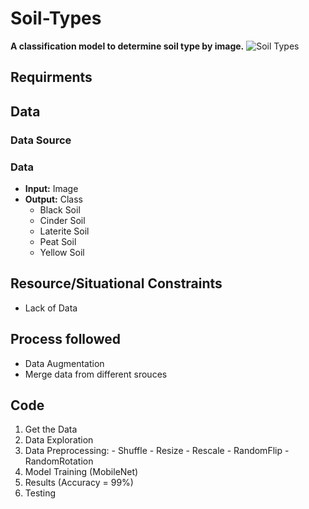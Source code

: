 # Soil-Types
**A classification model to determine soil type by image.**
![Soil Types](https://user-images.githubusercontent.com/103903785/235557829-7580e7fd-95c1-4cc9-a203-b2b65c9991ac.png)

## Requirments

## Data
### Data Source
### Data
- **Input:** Image
- **Output:** Class 
    - Black Soil
    - Cinder Soil
    - Laterite Soil
    - Peat Soil
    - Yellow Soil

## Resource/Situational Constraints
- Lack of Data

## Process followed
- Data Augmentation
- Merge data from different srouces

## Code
1. Get the Data
2. Data Exploration
3. Data Preprocessing:
        - Shuffle
        - Resize
        - Rescale
        - RandomFlip
        - RandomRotation
4. Model Training (MobileNet)
5. Results (Accuracy = 99%)
5. Testing
